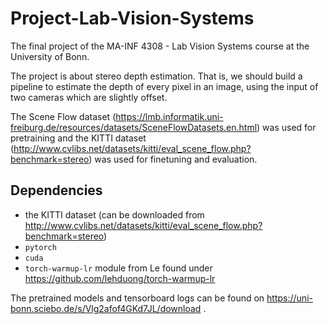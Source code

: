 # Project-Lab-Vision-Systems

The final project of the MA-INF 4308 - Lab Vision Systems course at the University of Bonn.

The project is about stereo depth estimation.
That is, we should build a pipeline to estimate the depth of every pixel in an image, using the input of two cameras which are slightly offset.

The Scene Flow dataset (https://lmb.informatik.uni-freiburg.de/resources/datasets/SceneFlowDatasets.en.html) 
was used for pretraining and the KITTI dataset (http://www.cvlibs.net/datasets/kitti/eval_scene_flow.php?benchmark=stereo) 
was used for finetuning and evaluation.

## Dependencies
* the KITTI dataset (can be downloaded from http://www.cvlibs.net/datasets/kitti/eval_scene_flow.php?benchmark=stereo)
* `pytorch`
* `cuda`
* `torch-warmup-lr` module from Le found under https://github.com/lehduong/torch-warmup-lr

The pretrained models and tensorboard logs can be found on https://uni-bonn.sciebo.de/s/Vlg2afof4GKd7JL/download .
